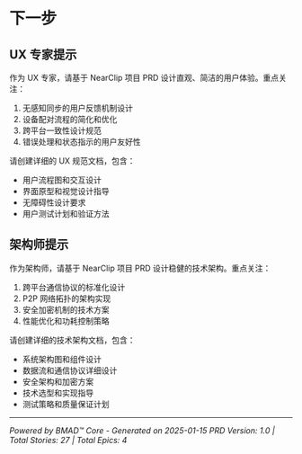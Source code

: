 # 下一步

## UX 专家提示

作为 UX 专家，请基于 NearClip 项目 PRD 设计直观、简洁的用户体验。重点关注：
1. 无感知同步的用户反馈机制设计
2. 设备配对流程的简化和优化
3. 跨平台一致性设计规范
4. 错误处理和状态指示的用户友好性

请创建详细的 UX 规范文档，包含：
- 用户流程图和交互设计
- 界面原型和视觉设计指导
- 无障碍性设计要求
- 用户测试计划和验证方法

## 架构师提示

作为架构师，请基于 NearClip 项目 PRD 设计稳健的技术架构。重点关注：
1. 跨平台通信协议的标准化设计
2. P2P 网络拓扑的架构实现
3. 安全加密机制的技术方案
4. 性能优化和功耗控制策略

请创建详细的技术架构文档，包含：
- 系统架构图和组件设计
- 数据流和通信协议详细设计
- 安全架构和加密方案
- 技术选型和实现指导
- 测试策略和质量保证计划

---

*Powered by BMAD™ Core - Generated on 2025-01-15*
*PRD Version: 1.0 | Total Stories: 27 | Total Epics: 4*